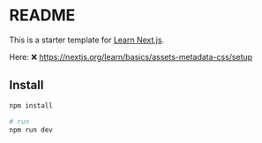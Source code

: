 # README

This is a starter template for [Learn Next.js](https://nextjs.org/learn).

Here: ❌ https://nextjs.org/learn/basics/assets-metadata-css/setup

## Install

```sh
npm install

# run
npm run dev
```




